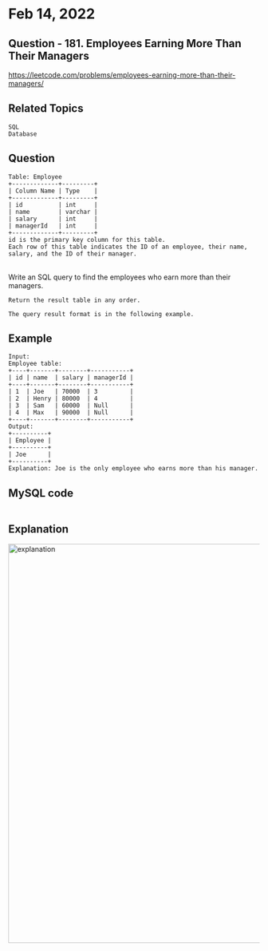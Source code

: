 # Feb 14, 2022
## Question - 181. Employees Earning More Than Their Managers
https://leetcode.com/problems/employees-earning-more-than-their-managers/


## Related Topics
    SQL
    Database

## Question

    Table: Employee
    +-------------+---------+
    | Column Name | Type    |
    +-------------+---------+
    | id          | int     |
    | name        | varchar |
    | salary      | int     |
    | managerId   | int     |
    +-------------+---------+
    id is the primary key column for this table.
    Each row of this table indicates the ID of an employee, their name, salary, and the ID of their manager.

<br>
    Write an SQL query to find the employees who earn more than their managers.

    Return the result table in any order.

    The query result format is in the following example.


## Example
    Input: 
    Employee table:
    +----+-------+--------+-----------+
    | id | name  | salary | managerId |
    +----+-------+--------+-----------+
    | 1  | Joe   | 70000  | 3         |
    | 2  | Henry | 80000  | 4         |
    | 3  | Sam   | 60000  | Null      |
    | 4  | Max   | 90000  | Null      |
    +----+-------+--------+-----------+
    Output: 
    +----------+
    | Employee |
    +----------+
    | Joe      |
    +----------+
    Explanation: Joe is the only employee who earns more than his manager.

## MySQL code
```

```

## Explanation
<img width="800" alt="explanation" src="https://user-images.githubusercontent.com/59908525/153914528-b0c394bb-17be-42b7-8c13-5a3b82c2fe5a.PNG">
